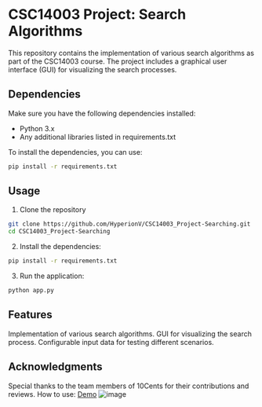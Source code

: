 # CSC14003 Project: Search Algorithms

This repository contains the implementation of various search algorithms as part of the CSC14003 course. The project includes a graphical user interface (GUI) for visualizing the search processes.



## Dependencies
Make sure you have the following dependencies installed:

- Python 3.x
- Any additional libraries listed in requirements.txt
  
To install the dependencies, you can use:
```bash
pip install -r requirements.txt
```
## Usage
1. Clone the repository
```bash
git clone https://github.com/HyperionV/CSC14003_Project-Searching.git
cd CSC14003_Project-Searching
```
2. Install the dependencies:
```bash
pip install -r requirements.txt
```
3. Run the application:
```bash
python app.py
```

## Features
Implementation of various search algorithms.
GUI for visualizing the search process.
Configurable input data for testing different scenarios.

## Acknowledgments
Special thanks to the team members of 10Cents for their contributions and reviews.
How to use: [Demo](https://www.youtube.com/watch?v=1ds5QyIgyrs)
![image](https://github.com/user-attachments/assets/182aa300-b4f2-4376-a555-9b45a24da5d2)
